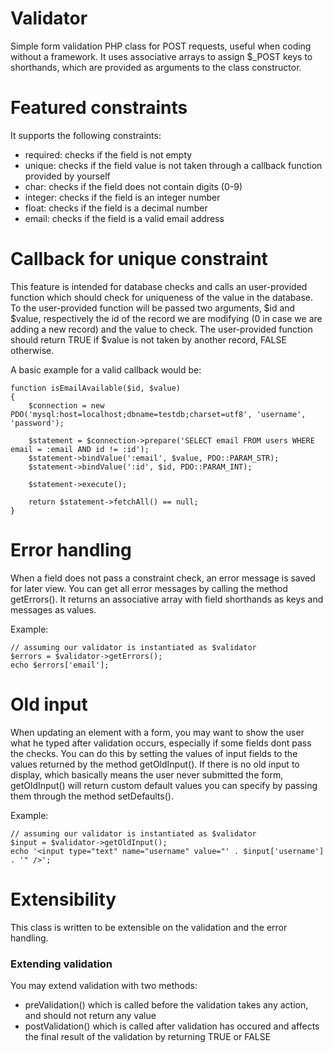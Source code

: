 # Validator
Simple form validation PHP class for POST requests, useful when coding without a framework.
It uses associative arrays to assign $_POST keys to shorthands, which are provided as arguments to the class constructor.

# Featured constraints
It supports the following constraints:
- required: checks if the field is not empty
- unique: checks if the field value is not taken through a callback function provided by yourself
- char: checks if the field does not contain digits (0-9)
- integer: checks if the field is an integer number
- float: checks if the field is a decimal number
- email: checks if the field is a valid email address

# Callback for unique constraint
This feature is intended for database checks and calls an user-provided function which should check for uniqueness of the value in the database.
To the user-provided function will be passed two arguments, $id and $value, respectively the id of the record we are modifying (0 in case we are adding a new record) 
and the value to check.
The user-provided function should return TRUE if $value is not taken by another record, FALSE otherwise.


A basic example for a valid callback would be:
```
function isEmailAvailable($id, $value)
{
	$connection = new PDO('mysql:host=localhost;dbname=testdb;charset=utf8', 'username', 'password');
	
	$statement = $connection->prepare('SELECT email FROM users WHERE email = :email AND id != :id');
	$statement->bindValue(':email', $value, PDO::PARAM_STR);
	$statement->bindValue(':id', $id, PDO::PARAM_INT);
	
	$statement->execute();
	
	return $statement->fetchAll() == null;
}
```
# Error handling
When a field does not pass a constraint check, an error message is saved for later view.
You can get all error messages by calling the method getErrors(). It returns an associative array with field shorthands as keys and messages as values.

Example:
```
// assuming our validator is instantiated as $validator
$errors = $validator->getErrors();
echo $errors['email'];
```

# Old input
When updating an element with a form, you may want to show the user what he typed after validation occurs, especially if some fields dont pass the checks. You can do this by setting the values of input fields to the values returned by the method getOldInput(). If there is no old input to display, which basically means the user never submitted the form, getOldInput() will return custom default values you can specify by passing them through the method setDefaults().

Example:
```
// assuming our validator is instantiated as $validator
$input = $validator->getOldInput();
echo '<input type="text" name="username" value="' . $input['username'] . '" />';
```
# Extensibility
This class is written to be extensible on the validation and the error handling.

### Extending validation
You may extend validation with two methods:
- preValidation() which is called before the validation takes any action, and should not return any value
- postValidation() which is called after validation has occured and affects the final result of the validation by returning TRUE or FALSE
